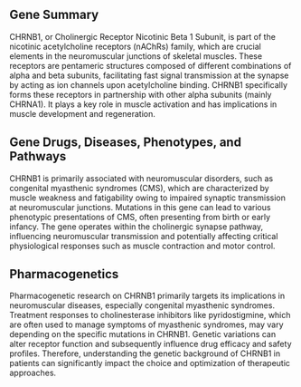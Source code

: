 ## Gene Summary
CHRNB1, or Cholinergic Receptor Nicotinic Beta 1 Subunit, is part of the nicotinic acetylcholine receptors (nAChRs) family, which are crucial elements in the neuromuscular junctions of skeletal muscles. These receptors are pentameric structures composed of different combinations of alpha and beta subunits, facilitating fast signal transmission at the synapse by acting as ion channels upon acetylcholine binding. CHRNB1 specifically forms these receptors in partnership with other alpha subunits (mainly CHRNA1). It plays a key role in muscle activation and has implications in muscle development and regeneration.

## Gene Drugs, Diseases, Phenotypes, and Pathways
CHRNB1 is primarily associated with neuromuscular disorders, such as congenital myasthenic syndromes (CMS), which are characterized by muscle weakness and fatigability owing to impaired synaptic transmission at neuromuscular junctions. Mutations in this gene can lead to various phenotypic presentations of CMS, often presenting from birth or early infancy. The gene operates within the cholinergic synapse pathway, influencing neuromuscular transmission and potentially affecting critical physiological responses such as muscle contraction and motor control.

## Pharmacogenetics
Pharmacogenetic research on CHRNB1 primarily targets its implications in neuromuscular diseases, especially congenital myasthenic syndromes. Treatment responses to cholinesterase inhibitors like pyridostigmine, which are often used to manage symptoms of myasthenic syndromes, may vary depending on the specific mutations in CHRNB1. Genetic variations can alter receptor function and subsequently influence drug efficacy and safety profiles. Therefore, understanding the genetic background of CHRNB1 in patients can significantly impact the choice and optimization of therapeutic approaches.